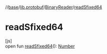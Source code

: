 //[base](../../../index.md)/[lib.protobuf](../index.md)/[BinaryReader](index.md)/[readSfixed64](read-sfixed64.md)

# readSfixed64

[js]\
open fun [readSfixed64](read-sfixed64.md)(): [Number](https://kotlinlang.org/api/latest/jvm/stdlib/kotlin/-number/index.html)
